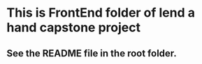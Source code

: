 # This is FrontEnd folder of lend a hand capstone project

## See the README file in the root folder.
